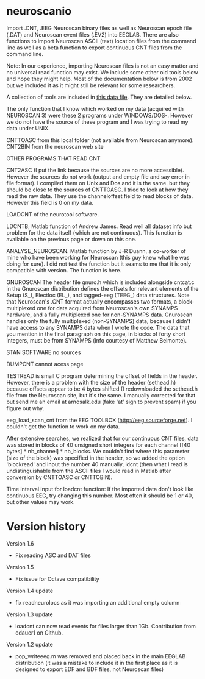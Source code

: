 # neuroscanio
Import .CNT, .EEG Neuroscan binary files as well as Neuroscan epoch file (.DAT) and Neuroscan event files (.EV2) into EEGLAB. There are also functions to import Neuroscan ASCII (text) location files from the command line as well as a beta function to export continuous CNT files from the command line.	

Note: In our experience, importing Neuroscan files is not an easy matter and no universal read function may exist. We include some other old tools below and hope they might help. Most of the documentation below is from 2002 but we included it as it might still be relevant for some researchers.

A collection of tools are included in [this data file](https://sccn.ucsd.edu/~arno/cntload.zip). They are detailed below.

The only function that I know which worked on my data (acquired with NEUROSCAN 3) were these 2 programs under WINDOWS/DOS-. 
However we do not have the source of these program and I was trying to read my data under UNIX.

CNTTOASC from this local folder (not available from Neuroscan anymore).
CNT2BIN from the neuroscan web site

OTHER PROGRAMS THAT READ CNT

CNT2ASC
(I put the link because the sources are no more accessible). However the sources do not work (output and empty file and say error in file format). I compiled them on Unix and Dos and it is the same.
but they should be close to the sources of  CNTTOASC. I tried to look at how they read the raw data. They use the channeloffset field to read blocks of data. However this field is 0 on my data.

LOADCNT of the neurotool software.

LDCNTB; Matlab function of Andrew James. Read well all dataset info but problem for the data itself (which are not continuous). This function is available on the previous page or down on this one.

ANALYSE_NEUROSCAN. Matlab function by J-R Duann, a co-worker of mine who have been working for Neuroscan (this guy knew what he was doing for sure). I did not test the function but it seams to me that it is only compatible with version. The function is here.

GNUROSCAN 
The header file gnuro.h which is included alongside cntcat.c in the
Gnuroscan distribution defines the offsets for relevant elements of
the Setup (S_), Electloc (EL_), and tagged-eeg (TEEG_) data structures.
Note that Neuroscan's .CNT format actually encompasses two formats, a
block-multiplexed one for data acquired from Neuroscan's own SYNAMPS
hardware, and a fully multiplexed one for non-SYNAMPS data. Gnuroscan
handles only the fully multiplexed (non-SYNAMPS) data, because I didn't
have access to any SYNAMPS data when I wrote the code. The data that
you mention in the final paragraph on this page, in blocks of forty
short integers, must be from SYNAMPS (info courtesy of Matthew Belmonte).

STAN SOFTWARE
no sources

DUMPCNT
cannot acess page

TESTREAD is small C program determining the offset of fields in the header. However, there is a problem with the size of the header (sethead.h) because offsets appear to be 4 bytes shifted (I redownloaded the sethead.h file from the Neuroscan site, but it's the same. I manually corrected for that but send me an email at arnosalk.edu (fake 'at' sign to prevent spam) if you figure out why.

eeg_load_scan_cnt from the EEG TOOLBOX (http://eeg.sourceforge.net). I couldn't get the function to work on my data.

After extensive searches, we realized that for our continuous CNT files, data was stored in blocks of 40 unsigned short integers for each channel [[40 bytes] * nb_channel] * nb_blocks. We couldn't find where this parameter (size of the block) was specified in the header, so we added the option 'blockread' and input the number 40 manually, ldcnt (then what I read is undistinguishable from the ASCII files I would read in Matlab after conversion by CNTTOASC or CNTTOBIN).

Time interval input for loadcnt function: If the imported data don't look like continuous EEG, try changing this number. Most often it should be 1 or 40, but other values may work. 

# Version history

Version 1.6
- Fix reading ASC and DAT files

Version 1.5
- Fix issue for Octave compatibility

Version 1.4 update
- fix readneurolocs as it was importing an additional empty column

Version 1.3 update
- loadcnt can now read events for files larger than 1Gb. Contribution from edauer1 on Github.

Version 1.2 update
- pop_writeeeg.m was removed and placed back in the main EEGLAB distribution (it was a mistake to include it in the first place as it is designed to export EDF and BDF files, not Neuroscan files)
